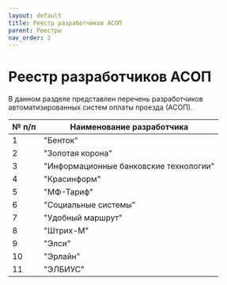 ```yaml
---
layout: default
title: Реестр разработчиков АСОП
parent: Реестры
nav_order: 2
---
```



# Реестр разработчиков  АСОП

В данном разделе представлен перечень разработчиков автоматизированных систем оплаты проезда (АСОП).

| № п/п | Наименование разработчика              |
|-------|----------------------------------------|
| 1     | "Бенток"                               |
| 2     | "Золотая корона"                       |
| 3     | "Информационные банковские технологии" |
| 4     | "Красинформ"                           |
| 5     | "МФ-Тариф"                             |
| 6     | "Социальные системы"                   |
| 7     | "Удобный маршрут"                      |
| 8     | "Штрих-М"                              |
| 9     | "Элси"                                 |
| 10    | "Эрлайн"                               |
| 11    | "ЭЛБИУС"                               |
